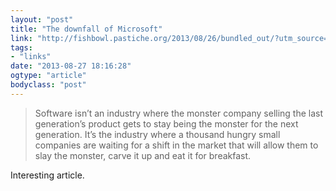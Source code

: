 ```yaml
---
layout: "post"
title: "The downfall of Microsoft"
link: "http://fishbowl.pastiche.org/2013/08/26/bundled_out/?utm_source=feedly"
tags: 
- "links"
date: "2013-08-27 18:16:28"
ogtype: "article"
bodyclass: "post"
---
```


> Software isn’t an industry where the monster company selling the last generation’s product gets to stay being the monster for the next generation. It’s the industry where a thousand hungry small companies are waiting for a shift in the market that will allow them to slay the monster, carve it up and eat it for breakfast.

Interesting article.